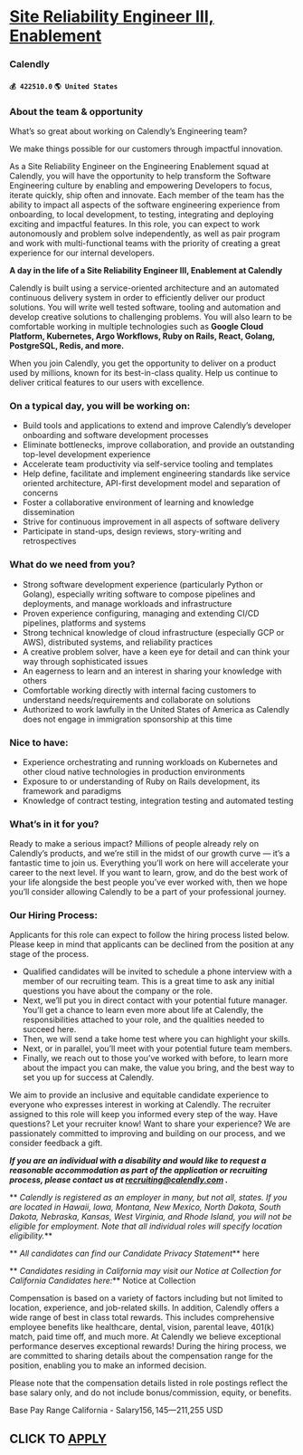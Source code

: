 # [Site Reliability Engineer III, Enablement](https://www.remotewlb.com/apply/site-reliability-engineer-iii-enablement-70599)  
### Calendly  
#### `💰 422510.0` `🌎 United States`  

### About the team & opportunity

What’s so great about working on Calendly’s Engineering team?

We make things possible for our customers through impactful innovation.

As a Site Reliability Engineer on the Engineering Enablement squad at Calendly, you will have the opportunity to help transform the Software Engineering culture by enabling and empowering Developers to focus, iterate quickly, ship often and innovate. Each member of the team has the ability to impact all aspects of the software engineering experience from onboarding, to local development, to testing, integrating and deploying exciting and impactful features. In this role, you can expect to work autonomously and problem solve independently, as well as pair program and work with multi-functional teams with the priority of creating a great experience for our internal developers.

 **A day in the life of a Site Reliability Engineer III, Enablement at Calendly**

Calendly is built using a service-oriented architecture and an automated continuous delivery system in order to efficiently deliver our product solutions. You will write well tested software, tooling and automation and develop creative solutions to challenging problems. You will also learn to be comfortable working in multiple technologies such as **Google Cloud Platform, Kubernetes, Argo Workflows, Ruby on Rails, React, Golang, PostgreSQL, Redis, and more.**

When you join Calendly, you get the opportunity to deliver on a product used by millions, known for its best-in-class quality. Help us continue to deliver critical features to our users with excellence.

### On a typical day, you will be working on:

  * Build tools and applications to extend and improve Calendly’s developer onboarding and software development processes
  * Eliminate bottlenecks, improve collaboration, and provide an outstanding top-level development experience
  * Accelerate team productivity via self-service tooling and templates
  * Help define, facilitate and implement engineering standards like service oriented architecture, API-first development model and separation of concerns
  * Foster a collaborative environment of learning and knowledge dissemination
  * Strive for continuous improvement in all aspects of software delivery
  * Participate in stand-ups, design reviews, story-writing and retrospectives

### What do we need from you?

  * Strong software development experience (particularly Python or Golang), especially writing software to compose pipelines and deployments, and manage workloads and infrastructure
  * Proven experience configuring, managing and extending CI/CD pipelines, platforms and systems
  * Strong technical knowledge of cloud infrastructure (especially GCP or AWS), distributed systems, and reliability practices
  * A creative problem solver, have a keen eye for detail and can think your way through sophisticated issues
  * An eagerness to learn and an interest in sharing your knowledge with others
  * Comfortable working directly with internal facing customers to understand needs/requirements and collaborate on solutions
  * Authorized to work lawfully in the United States of America as Calendly does not engage in immigration sponsorship at this time

### Nice to have:

  * Experience orchestrating and running workloads on Kubernetes and other cloud native technologies in production environments
  * Exposure to or understanding of Ruby on Rails development, its framework and paradigms
  * Knowledge of contract testing, integration testing and automated testing

### What’s in it for you?

Ready to make a serious impact? Millions of people already rely on Calendly’s products, and we’re still in the midst of our growth curve — it’s a fantastic time to join us. Everything you’ll work on here will accelerate your career to the next level. If you want to learn, grow, and do the best work of your life alongside the best people you’ve ever worked with, then we hope you’ll consider allowing Calendly to be a part of your professional journey.

### Our Hiring Process:

Applicants for this role can expect to follow the hiring process listed below. Please keep in mind that applicants can be declined from the position at any stage of the process.

  * Qualified candidates will be invited to schedule a phone interview with a member of our recruiting team. This is a great time to ask any initial questions you have about the company or the role. 
  * Next, we’ll put you in direct contact with your potential future manager. You’ll get a chance to learn even more about life at Calendly, the responsibilities attached to your role, and the qualities needed to succeed here.
  * Then, we will send a take home test where you can highlight your skills.
  * Next, or in parallel, you’ll meet with your potential future team members.
  * Finally, we reach out to those you’ve worked with before, to learn more about the impact you can make, the value you bring, and the best way to set you up for success at Calendly.

We aim to provide an inclusive and equitable candidate experience to everyone who expresses interest in working at Calendly. The recruiter assigned to this role will keep you informed every step of the way. Have questions? Let your recruiter know! Want to share your experience? We are passionately committed to improving and building on our process, and we consider feedback a gift.

**_If you are an individual with a disability and would like to request a reasonable accommodation as part of the application or recruiting process, please contact us at recruiting@calendly.com ._**

 ** _Calendly is registered as an employer in many, but not all, states. If you are located in Hawaii, Iowa, Montana, New Mexico, North Dakota, South Dakota, Nebraska, Kansas, West Virginia, and Rhode Island, you will not be eligible for employment. Note that all individual roles will specify location eligibility._**

 ** _All candidates can find our Candidate Privacy Statement_** here

 ** _Candidates residing in California may visit our Notice at Collection for California Candidates here:_** Notice at Collection

Compensation is based on a variety of factors including but not limited to location, experience, and job-related skills. In addition, Calendly offers a wide range of best in class total rewards. This includes comprehensive employee benefits like healthcare, dental, vision, parental leave, 401(k) match, paid time off, and much more. At Calendly we believe exceptional performance deserves exceptional rewards! During the hiring process, we are committed to sharing details about the compensation range for the position, enabling you to make an informed decision.

Please note that the compensation details listed in role postings reflect the base salary only, and do not include bonus/commission, equity, or benefits.

Base Pay Range California - Salary$156,145—$211,255 USD  
## CLICK TO [APPLY](https://www.remotewlb.com/apply/site-reliability-engineer-iii-enablement-70599)

